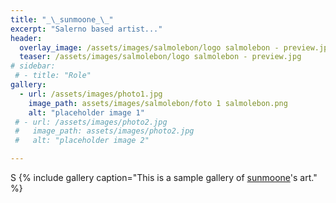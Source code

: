 ```yaml
---
title: "_\_sunmoone_\_"
excerpt: "Salerno based artist..."
header:
  overlay_image: /assets/images/salmolebon/logo salmolebon - preview.jpg
  teaser: /assets/images/salmolebon/logo salmolebon - preview.jpg
# sidebar:
 # - title: "Role"
gallery:
  - url: /assets/images/photo1.jpg
    image_path: assets/images/salmolebon/foto 1 salmolebon.png
    alt: "placeholder image 1"
 # - url: /assets/images/photo2.jpg
 #   image_path: assets/images/photo2.jpg
 #   alt: "placeholder image 2"

---
```


S
 {% include gallery caption="This is a sample gallery of 
[sunmoone](https://www.instagram.com/_sunmoone_/)'s art." %}


